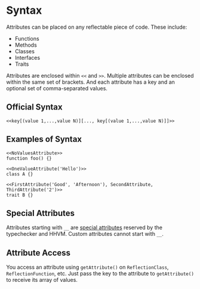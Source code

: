 # Syntax

Attributes can be placed on any reflectable piece of code. These include:

- Functions
- Methods
- Classes
- Interfaces
- Traits

Attributes are enclosed within `<<` and `>>`. Multiple attributes can be enclosed within the same set of brackets. And each attribute has a key and an optional set of comma-separated values. 

## Official Syntax

```
<<key[(value 1,...,value N)][..., key[(value 1,...,value N)]]>>
```

## Examples of Syntax

```
<<NoValuesAttribute>>
function foo() {}
```

```
<<OneValueAttribute('Hello')>>
class A {}
```

```
<<FirstAttribute('Good', 'Afternoon'), SecondAttribute, ThirdAttribute('2')>>
trait B {}
```

## Special Attributes

Attributes starting with `__` are [special attributes](special.md) reserved by the typechecker and HHVM. Custom attributes cannot start with `__`.

## Attribute Access

You access an attribute using `getAttribute()` on `ReflectionClass`, `ReflectionFunction`, etc. Just pass the key to the attribute to `getAttribute()` to receive its array of values.
